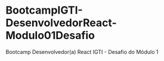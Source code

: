 # BootcampIGTI-DesenvolvedorReact-Modulo01Desafio
 Bootcamp Desenvolvedor(a) React IGTI - Desafio do Módulo 1

